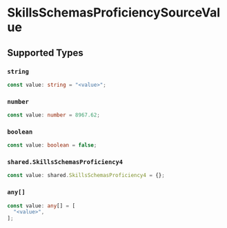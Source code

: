# SkillsSchemasProficiencySourceValue


## Supported Types

### `string`

```typescript
const value: string = "<value>";
```

### `number`

```typescript
const value: number = 8967.62;
```

### `boolean`

```typescript
const value: boolean = false;
```

### `shared.SkillsSchemasProficiency4`

```typescript
const value: shared.SkillsSchemasProficiency4 = {};
```

### `any[]`

```typescript
const value: any[] = [
  "<value>",
];
```


